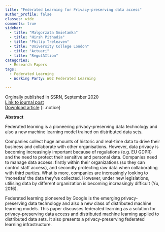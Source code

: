 ```yaml
---
title: "Federated Learning for Privacy-preserving data access"
author_profile: false 
classes: wide
comments: true
sidebar:
  - title: "Malgorzata Smietanka"
  - title: "Hirsh Pithadia"
  - title: "Philip Treleaven"
  - title: "University College London"
  - title: "Actuari"
  - title: "RegulAItion"
categories:
  - Research Papers
tags:
  - Federated Learning
  - Working Party: W02 Federated Learning

---
```


Orginally published in SSRN, September 2020<br>
[Link to journal post](https://papers.ssrn.com/sol3/papers.cfm?abstract_id=3696609)<br>
[Download article](https://github.com/IFoADataScienceResearch/IFoADataScienceResearch.github.io/raw/master/assets/pdfs/Federated%20Learning%20for%20Privacy-Preserving%20Data%20Access.pdf)
{: .notice}

<b> Abstract </b>

Federated learning is a pioneering privacy-preserving data technology and also a new machine learning model trained on distributed data sets.

Companies collect huge amounts of historic and real-time data to drive their business and collaborate with other organisations. However, data privacy is becoming increasingly important because of regulations (e.g. EU GDPR) and the need to protect their sensitive and personal data. Companies need to manage data access: firstly within their organizations (so they can control staff access), and secondly protecting raw data when collaborating with third parties. What is more, companies are increasingly looking to ‘monetize’ the data they’ve collected. However, under new legislations, utilising data by different organization is becoming increasingly difficult (Yu, 2016).

Federated learning pioneered by Google is the emerging privacy- preserving data technology and also a new class of distributed machine learning models. This paper discusses federated learning as a solution for privacy-preserving data access and distributed machine learning applied to distributed data sets. It also presents a privacy-preserving federated learning infrastructure.
